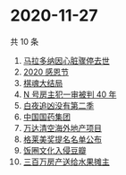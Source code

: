 # 2020-11-27

共 10 条

<!-- BEGIN -->
<!-- 最后更新时间 Fri Nov 27 2020 01:03:05 GMT+0800 (CST) -->
1. [马拉多纳因心脏骤停去世](https://www.zhihu.com/search?q=马拉多纳)
1. [2020 感恩节](https://www.zhihu.com/search?q=感恩节)
1. [棋魂大结局](https://www.zhihu.com/search?q=棋魂)
1. [N 号房主犯一审被判 40 年](https://www.zhihu.com/search?q=n号房)
1. [白夜追凶没有第二季](https://www.zhihu.com/search?q=白夜追凶第二季)
1. [中国国药集团](https://www.zhihu.com/search?q=新冠疫苗)
1. [万达清空海外地产项目](https://www.zhihu.com/search?q=万达)
1. [格莱美奖提名名单公布](https://www.zhihu.com/search?q=格莱美)
1. [饭圈文化入侵豆瓣](https://www.zhihu.com/search?q=豆瓣养号)
1. [三百万房产送给水果摊主](https://www.zhihu.com/search?q=水果摊主)
<!-- END -->

